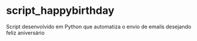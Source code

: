 # script_happybirthday
Script desenvolvido em Python que automatiza o envio de emails desejando feliz aniversário
